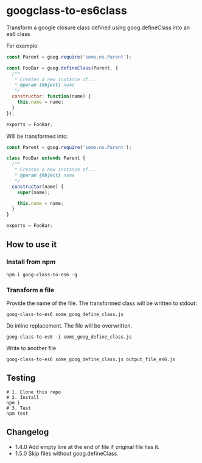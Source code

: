 # googclass-to-es6class

Transform a google closure class defined using goog.defineClass into an es6 class

For example:

```javascript
const Parent = goog.require('some.ns.Parent');

const FooBar = goog.defineClass(Parent, {
  /**
   * Creates a new instance of...
   * @param {Object} name
   */
  constructor: function(name) {
    this.name = name;
  }
});

exports = FooBar;
```

Will be transformed into:

```javascript
const Parent = goog.require('some.ns.Parent');

class FooBar extends Parent {
  /**
   * Creates a new instance of...
   * @param {Object} name
   */
  constructor(name) {
    super(name);

    this.name = name;
  }
}

exports = FooBar;
```

## How to use it

### Install from npm

```shell
npm i goog-class-to-es6 -g
```

### Transform a file

Provide the name of the file. The transformed class will be written to stdout:

```shell
goog-class-to-es6 some_goog_define_class.js
```

Do inline replacement. The file will be overwritten.

```shell
goog-class-to-es6 -i some_goog_define_class.js
```

Write to another file

```shell
goog-class-to-es6 some_goog_define_class.js output_file_es6.js
```

## Testing

```shell
# 1. Clone this repo
# 2. Install
npm i
# 3. Test
npm test
```

## Changelog

* 1.4.0 Add empty line at the end of file if original file has it.
* 1.5.0 Skip files without goog.defineClass.
